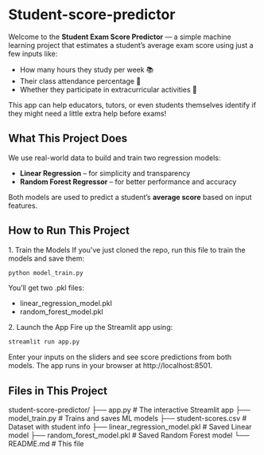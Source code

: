# Student-score-predictor

Welcome to the **Student Exam Score Predictor** — a simple machine learning project that estimates a student’s average exam score using just a few inputs like:

- How many hours they study per week 📚  
- Their class attendance percentage 📅  
- Whether they participate in extracurricular activities 🏅

This app can help educators, tutors, or even students themselves identify if they might need a little extra help before exams!

## What This Project Does

We use real-world data to build and train two regression models:

-  **Linear Regression** – for simplicity and transparency
-  **Random Forest Regressor** – for better performance and accuracy

Both models are used to predict a student’s **average score** based on input features.


## How to Run This Project

1️. Train the Models
If you've just cloned the repo, run this file to train the models and save them:

```bash
python model_train.py
```
You’ll get two .pkl files:
- linear_regression_model.pkl
- random_forest_model.pkl
  
2️. Launch the App
Fire up the Streamlit app using:

```bash
streamlit run app.py
```
Enter your inputs on the sliders and see score predictions from both models. The app runs in your browser at http://localhost:8501.

## Files in This Project
student-score-predictor/
├── app.py                        # The interactive Streamlit app
├── model_train.py               # Trains and saves ML models
├── student-scores.csv           # Dataset with student info
├── linear_regression_model.pkl  # Saved Linear model
├── random_forest_model.pkl      # Saved Random Forest model
└── README.md                    # This file

